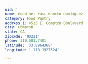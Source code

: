 ```yaml
---
uid: ''
name: Food Net-East Rancho Dominguez
category: Food Pantry
address_1: 4513 E. Compton Boulevard
city: Compton
state: CA
zipcode: '90221'
phone: 310.603.7401
latitude: '33.8964368'
longitude: '-118.1927524'

---
```

